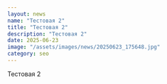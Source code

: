 ```yaml
---
layout: news
name: "Тестовая 2"
title: "Тестовая 2"
description: "Тестовая 2"
date: 2025-06-23
image: "/assets/images/news/20250623_175648.jpg"
category: seo
---
```


Тестовая 2
